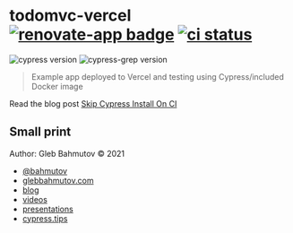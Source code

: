 # todomvc-vercel [![renovate-app badge][renovate-badge]][renovate-app] [![ci status][ci image]][ci url]

![cypress version](https://img.shields.io/badge/cypress-12.9.0-brightgreen) ![cypress-grep version](https://img.shields.io/badge/cypress--grep-2.5.3-brightgreen)

> Example app deployed to Vercel and testing using Cypress/included Docker image

Read the blog post [Skip Cypress Install On CI](https://glebbahmutov.com/blog/skip-cypress-install-on-ci/)

## Small print

Author: Gleb Bahmutov &copy; 2021

- [@bahmutov](https://twitter.com/bahmutov)
- [glebbahmutov.com](https://glebbahmutov.com)
- [blog](https://glebbahmutov.com/blog/)
- [videos](https://www.youtube.com/glebbahmutov)
- [presentations](https://slides.com/bahmutov)
- [cypress.tips](https://cypress.tips)

[ci image]: https://github.com/bahmutov/todomvc-vercel/workflows/deploy/badge.svg?branch=main
[ci url]: https://github.com/bahmutov/todomvc-vercel/actions
[renovate-badge]: https://img.shields.io/badge/renovate-app-blue.svg
[renovate-app]: https://renovateapp.com/

